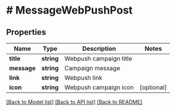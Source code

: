 # # MessageWebPushPost

## Properties

Name | Type | Description | Notes
------------ | ------------- | ------------- | -------------
**title** | **string** | Webpush campaign title |
**message** | **string** | Campaign message |
**link** | **string** | Webpush link |
**icon** | **string** | Webpush campaign icon | [optional]

[[Back to Model list]](../../README.md#models) [[Back to API list]](../../README.md#endpoints) [[Back to README]](../../README.md)
